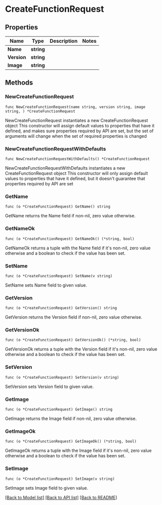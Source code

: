 # CreateFunctionRequest

## Properties

Name | Type | Description | Notes
------------ | ------------- | ------------- | -------------
**Name** | **string** |  | 
**Version** | **string** |  | 
**Image** | **string** |  | 

## Methods

### NewCreateFunctionRequest

`func NewCreateFunctionRequest(name string, version string, image string, ) *CreateFunctionRequest`

NewCreateFunctionRequest instantiates a new CreateFunctionRequest object
This constructor will assign default values to properties that have it defined,
and makes sure properties required by API are set, but the set of arguments
will change when the set of required properties is changed

### NewCreateFunctionRequestWithDefaults

`func NewCreateFunctionRequestWithDefaults() *CreateFunctionRequest`

NewCreateFunctionRequestWithDefaults instantiates a new CreateFunctionRequest object
This constructor will only assign default values to properties that have it defined,
but it doesn't guarantee that properties required by API are set

### GetName

`func (o *CreateFunctionRequest) GetName() string`

GetName returns the Name field if non-nil, zero value otherwise.

### GetNameOk

`func (o *CreateFunctionRequest) GetNameOk() (*string, bool)`

GetNameOk returns a tuple with the Name field if it's non-nil, zero value otherwise
and a boolean to check if the value has been set.

### SetName

`func (o *CreateFunctionRequest) SetName(v string)`

SetName sets Name field to given value.


### GetVersion

`func (o *CreateFunctionRequest) GetVersion() string`

GetVersion returns the Version field if non-nil, zero value otherwise.

### GetVersionOk

`func (o *CreateFunctionRequest) GetVersionOk() (*string, bool)`

GetVersionOk returns a tuple with the Version field if it's non-nil, zero value otherwise
and a boolean to check if the value has been set.

### SetVersion

`func (o *CreateFunctionRequest) SetVersion(v string)`

SetVersion sets Version field to given value.


### GetImage

`func (o *CreateFunctionRequest) GetImage() string`

GetImage returns the Image field if non-nil, zero value otherwise.

### GetImageOk

`func (o *CreateFunctionRequest) GetImageOk() (*string, bool)`

GetImageOk returns a tuple with the Image field if it's non-nil, zero value otherwise
and a boolean to check if the value has been set.

### SetImage

`func (o *CreateFunctionRequest) SetImage(v string)`

SetImage sets Image field to given value.



[[Back to Model list]](../README.md#documentation-for-models) [[Back to API list]](../README.md#documentation-for-api-endpoints) [[Back to README]](../README.md)


